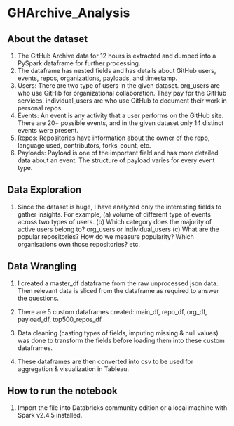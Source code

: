 # GHArchive_Analysis

## About the dataset
1. The GitHub Archive data for 12 hours is extracted and dumped into a PySpark dataframe for further processing.
2. The dataframe has nested fields and has details about GitHub users, events, repos, organizations, payloads, and timestamp. 
3. Users: There are two type of users in the given dataset. 
	org_users are who use GitHib for organizational collaboration. They pay fpr the GitHub services.
	individual_users are who use GitHub to document their work in personal repos.
4. Events: An event is any activity that a user performs on the GitHub site. There are 20+ possible events, and in the given dataset only 14 distinct events were present. 
5. Repos: Repositories have information about the owner of the repo, language used, contributors, forks_count, etc. 
6. Payloads: Payload is one of the important field and has more detailed data about an event. The structure of payload varies for every event type.

## Data Exploration

1. Since the dataset is huge, I have analyzed only the interesting fields to gather insights. 
For example, (a) volume of different type of events across two types of users. 
			(b) Which category does the majority of active users belong to? org_users or individual_users
			(c) What are the popular repositories? How do we measure popularity? Which organisations own those repositories? etc. 

## Data Wrangling

1. I created a master_df dataframe from the raw unprocessed json data. Then relevant data is sliced from the dataframe as required to answer the questions.

2. There are 5 custom dataframes created: main_df, repo_df, org_df, payload_df, top500_repos_df

3. Data cleaning (casting types of fields, imputing missing & null values) was done to transform the fields before loading them into these custom dataframes.  

4. These dataframes are then converted into csv to be used for aggregation & visualization in Tableau.

## How to run the notebook

1. Import the file into Databricks community edition or a local machine with Spark v2.4.5 installed. 